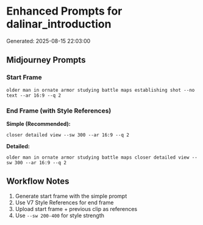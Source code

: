 # Enhanced Prompts for dalinar_introduction

Generated: 2025-08-15 22:03:00
## Midjourney Prompts

### Start Frame
```
older man in ornate armor studying battle maps establishing shot --no text --ar 16:9 --q 2
```

### End Frame (with Style References)

**Simple (Recommended):**
```
closer detailed view --sw 300 --ar 16:9 --q 2
```

**Detailed:**
```
older man in ornate armor studying battle maps closer detailed view --sw 300 --ar 16:9 --q 2
```

## Workflow Notes

1. Generate start frame with the simple prompt
2. Use V7 Style References for end frame
3. Upload start frame + previous clip as references
4. Use `--sw 200-400` for style strength

